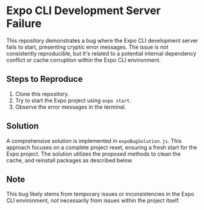 # Expo CLI Development Server Failure

This repository demonstrates a bug where the Expo CLI development server fails to start, presenting cryptic error messages.  The issue is not consistently reproducible, but it's related to a potential internal dependency conflict or cache corruption within the Expo CLI environment.

## Steps to Reproduce

1. Clone this repository.
2. Try to start the Expo project using `expo start`.
3. Observe the error messages in the terminal.

## Solution

A comprehensive solution is implemented in `expoBugSolution.js`.  This approach focuses on a complete project reset, ensuring a fresh start for the Expo project. The solution utilizes the proposed methods to clean the cache, and reinstall packages as described below. 

## Note

This bug likely stems from temporary issues or inconsistencies in the Expo CLI environment, not necessarily from issues within the project itself.